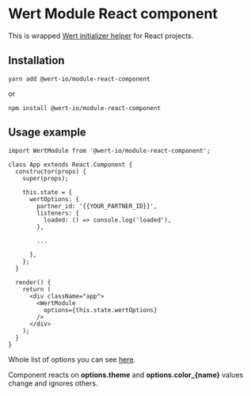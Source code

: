 # Wert Module React component

This is wrapped [Wert initializer helper](https://www.npmjs.com/package/@wert-io/widget-initializer) for React projects.

## Installation

```
yarn add @wert-io/module-react-component
```

or

```
npm install @wert-io/module-react-component
```

## Usage example

```
import WertModule from '@wert-io/module-react-component';

class App extends React.Component {
  constructor(props) {
    super(props);

    this.state = {
      wertOptions: {
        partner_id: '{{YOUR_PARTNER_ID}}',
        listeners: {
          loaded: () => console.log('loaded'),
        },

        ...

      },
    };
  }

  render() {
    return (
      <div className="app">
        <WertModule
          options={this.state.wertOptions}
        />
      </div>
    );
  }
}
```

Whole list of options you can see [here](https://www.npmjs.com/package/@wert-io/widget-initializer#documentation).

Component reacts on **options.theme** and **options.color_{name}** values change and ignores others.
